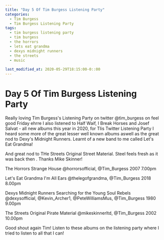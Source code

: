 ```yaml
---
title: "Day 5 Of Tim Burgess Listening Party"
categories:
  - Tim Burgess
  - Tim Burgess Listening Party
tags:
  - tim burgess listening party
  - tim burgess
  - the horrors
  - lets eat grandma
  - dexys midnight runners
  - the streets
  - music
  
last_modified_at: 2020-05-29T18:15:00-0::00
---
```


# Day 5 Of Tim Burgess Listening Party

Really loving Tim Burgess's Listening Party on twitter @tìm_burgess on feel good Friday ehrre I also listened to Half Waif, I Break Horses and Josef Salvat - all new albums this year in 2020, for TIis Twitter Listening Party I heard some more of the great lesser well known albums aswell as the great nod to Dexy's Midnight Runners. Learnt of a new band to me called Let's Eat Grandma!

And great nod to THe Streets Original Street Material. Steel feels fresh as it was back then . Thanks Mike Skinner!

The Horrors
Strange House 
@horrorsofficial, @Tim_Burgess 
2007
7.00pm

Let's Eat Grandma
I'm All Ears 
@thelegofgrandma, @Tim_Burgess 
2018	
8.00pm

Dexys Midnight Runners
Searching for the Young Soul Rebels 
@dexysofficial, @Kevin_Archer1, @PeteWilliamsMus, @Tim_Burgess 
1980	
9.00pm

The Streets
Original Pirate Material 
@mikeskinnerltd, @Tim_Burgess 
2002
10.00pm

Good shout again Tim! Listen to these albums on the listening party where I tried to listen to all that I can!
